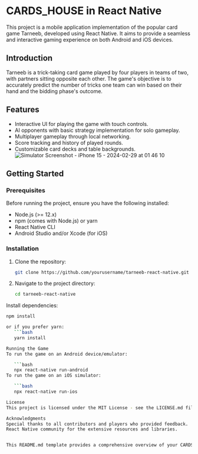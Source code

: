 # CARDS_HOUSE in React Native

This project is a mobile application implementation of the popular card game Tarneeb, developed using React Native. It aims to provide a seamless and interactive gaming experience on both Android and iOS devices.

## Introduction

Tarneeb is a trick-taking card game played by four players in teams of two, with partners sitting opposite each other. The game's objective is to accurately predict the number of tricks one team can win based on their hand and the bidding phase's outcome.

## Features

- Interactive UI for playing the game with touch controls.
- AI opponents with basic strategy implementation for solo gameplay.
- Multiplayer gameplay through local networking.
- Score tracking and history of played rounds.
- Customizable card decks and table backgrounds.
![Simulator Screenshot - iPhone 15 - 2024-02-29 at 01 46 10](https://github.com/mikhailajaj/CARDS_HOUSE-react-native-/assets/38083764/1e3288bc-dea6-4aac-8f0a-fdeea47e291c)

## Getting Started

### Prerequisites

Before running the project, ensure you have the following installed:
- Node.js (>= 12.x)
- npm (comes with Node.js) or yarn
- React Native CLI
- Android Studio and/or Xcode (for iOS)

### Installation

1. Clone the repository:
   ```bash
   git clone https://github.com/yourusername/tarneeb-react-native.git

2. Navigate to the project directory:
    ```bash
   cd tarneeb-react-native

Install dependencies:
```bash
npm install

or if you prefer yarn:
   ```bash
   yarn install

Running the Game
To run the game on an Android device/emulator:

   ```bash
   npx react-native run-android
To run the game on an iOS simulator:

   ```bash
   npx react-native run-ios

License
This project is licensed under the MIT License - see the LICENSE.md file for details.

Acknowledgments
Special thanks to all contributors and players who provided feedback.
React Native community for the extensive resources and libraries.


This README.md template provides a comprehensive overview of your CARDS_HOUSE project developed in React Native. Be sure to customize the URLs and any specific details related to your project, such as additional setup instructions, external APIs, or unique features.



